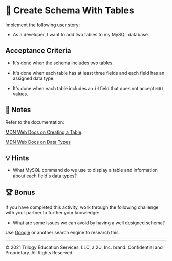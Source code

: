 # 📖 Create Schema With Tables

Implement the following user story:

* As a developer, I want to add two tables to my MySQL database. 

## Acceptance Criteria

* It's done when the schema includes two tables.

* It's done when each table has at least three fields and each field has an assigned data type.

* It's done when each table includes an `id` field that does not accept `NULL` values.

## 📝 Notes

Refer to the documentation: 

[MDN Web Docs on Creating a Table](https://dev.mysql.com/doc/refman/8.0/en/creating-tables.html).

[MDN Web Docs on Data Types](https://dev.mysql.com/doc/refman/8.0/en/data-types.html)

## 💡 Hints

* What MySQL command do we use to display a table and information about each field's data types? 

## 🏆 Bonus

If you have completed this activity, work through the following challenge with your partner to further your knowledge:

* What are some issues we can avoid by having a well designed schema?

Use [Google](https://www.google.com) or another search engine to research this.

---
© 2021 Trilogy Education Services, LLC, a 2U, Inc. brand. Confidential and Proprietary. All Rights Reserved.
